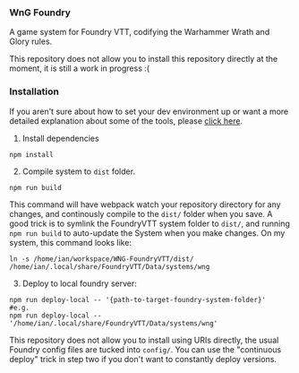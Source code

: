 ### WnG Foundry

A game system for Foundry VTT, codifying the Warhammer Wrath and Glory rules.

This repository does not allow you to install this repository directly at the moment, it is still a work in progress :(

### Installation

If you aren't sure about how to set your dev environment up or want a more detailed explanation about some of the tools, please [click here](doc/install_walkthrough.md).

1. Install dependencies
```
npm install
```

2. Compile system to `dist` folder.
```
npm run build
```

This command will have webpack watch your repository directory for any changes, and continously compile to the `dist/` folder when you save. A good trick is to symlink the FoundryVTT system folder to `dist/`, and running `npm run build` to auto-update the System when you make changes. On my system, this command looks like:

```
ln -s /home/ian/workspace/WNG-FoundryVTT/dist/ /home/ian/.local/share/FoundryVTT/Data/systems/wng
```

3. Deploy to local foundry server:

```
npm run deploy-local -- '{path-to-target-foundry-system-folder}'
#e.g.
npm run deploy-local -- '/home/ian/.local/share/FoundryVTT/Data/systems/wng'
```
This repository does not allow you to install using URIs directly, the usual Foundry config files are tucked into `config/`. You can use the "continuous deploy" trick in step two if you don't want to constantly deploy versions.
